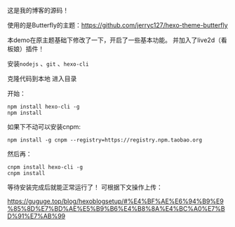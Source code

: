 这是我的博客的源码！

使用的是Butterfly的主题：https://github.com/jerryc127/hexo-theme-butterfly

本demo在原主题基础下修改了一下，开启了一些基本功能。
并加入了live2d（看板娘）插件！

安装`nodejs` 、`git` 、`hexo-cli`


克隆代码到本地
进入目录

开始：
```
npm install hexo-cli -g
npm install 
```
如果下不动可以安装cnpm:
```
npm install -g cnpm --registry=https://registry.npm.taobao.org

```
然后再：
```
cnpm install hexo-cli -g
cnpm install 
```

等待安装完成后就能正常运行了！
可根据下文操作上传：

https://guguge.top/blog/hexoblogsetup/#%E4%BF%AE%E6%94%B9%E9%85%8D%E7%BD%AE%E5%B9%B6%E4%B8%8A%E4%BC%A0%E7%BD%91%E7%AB%99



